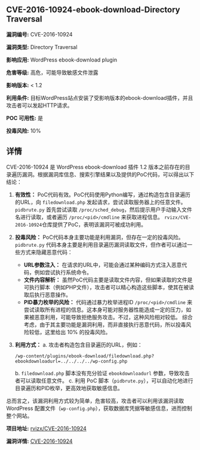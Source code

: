 ## CVE-2016-10924-ebook-download-Directory Traversal

**漏洞编号:** CVE-2016-10924

**漏洞类型:** Directory Traversal

**影响应用:** WordPress ebook-download plugin

**危害等级:** 高危，可能导致敏感文件泄露

**影响版本:** < 1.2

**利用条件:** 目标WordPress站点安装了受影响版本的ebook-download插件，并且攻击者可以发起HTTP请求。

**POC 可用性:** 是

**投毒风险:** 10%

## 详情

CVE-2016-10924 是 WordPress ebook-download 插件 1.2 版本之前存在的目录遍历漏洞。根据漏洞库信息、搜索引擎结果以及提供的PoC代码，可以得出以下结论：

1.  **有效性：** PoC代码有效。PoC代码使用Python编写，通过构造包含目录遍历的URL，向 `filedownload.php` 发起请求，尝试读取服务器上的任意文件。`pidbrute.py` 首先尝试读取 `/proc/sched_debug`，然后提示用户手动输入文件名进行读取，或者遍历 `/proc/<pid>/cmdline` 来获取进程信息。  `rvizx/CVE-2016-10924`仓库提供了PoC，表明该漏洞可被成功利用。

2.  **投毒风险：** PoC代码本身主要功能是利用漏洞，但存在一定的投毒风险。`pidbrute.py` 代码本身主要是利用目录遍历漏洞读取文件，但作者可以通过一些方式来隐藏恶意代码：
    *   **URL参数注入：** 在请求的URL中，可能会通过某种编码方式注入恶意代码，例如尝试执行系统命令。
    *   **文件内容解析：** 虽然PoC代码主要是读取文件内容，但如果读取的文件是可执行脚本（例如PHP文件），攻击者可以精心构造这些脚本，使其在被读取后执行恶意操作。
    *   **PID暴力枚举的风险：** 代码通过暴力枚举进程ID `/proc/<pid>/cmdline` 来尝试读取所有进程的信息。这本身可能对服务器性能造成一定的压力，如果被恶意利用，可能导致拒绝服务攻击。不过，这种风险相对较低。
    综合考虑，由于其主要功能是漏洞利用，而非直接执行恶意代码，所以投毒风险较低，这里给出 10% 的投毒风险。

3.  **利用方式：**
    a.  攻击者构造包含目录遍历的URL，例如：
    ```
    /wp-content/plugins/ebook-download/filedownload.php?ebookdownloadurl=../../../../wp-config.php
    ```
    b.  `filedownload.php` 脚本没有充分验证 `ebookdownloadurl` 参数，导致攻击者可以读取任意文件。
    c.  利用 PoC 脚本（`pidbrute.py`），可以自动化地进行目录遍历和PID枚举，更高效地获取敏感信息。

总而言之，该漏洞利用方式较为简单，危害较高，攻击者可以利用该漏洞读取 WordPress 配置文件（`wp-config.php`），获取数据库凭据等敏感信息，进而控制整个网站。

**项目地址:** [rvizx/CVE-2016-10924](https://github.com/rvizx/CVE-2016-10924)

**漏洞详情:** [CVE-2016-10924](https://nvd.nist.gov/vuln/detail/CVE-2016-10924)